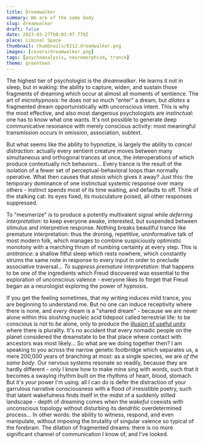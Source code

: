 ```yaml
---
title: Dreamwalker
summary: We are of the same body
slug: dreamwalker
draft: false
date: 2023-03-27T00:03:07.778Z
place: Liminal Space
thumbnail: thumbnails/0212.dreamwalker.png
images: [covers/dreamwalker.png]
tags: [psychoanalysis, neuromorphism, trance]
theme: greenteen
---
```


The highest tier of psychologist is the *dreamwalker*. He learns it not in sleep, but in waking: the ability to capture, widen, and sustain those fragments of dreaming which occur at almost all moments of sentience. The art of *microhypnosis*: he does not so much "enter" a dream, but *dilates* a fragmented dream opportunistically with unconscious intent. This is why the most effective, and also most dangerous psychologists are *instinctual*: one has to know what one wants. It's not possible to generate deep communicative resonance with merely conscious activity: most meaningful transmission occurs in omission, association, subtext.

But what seems like the ability to hypnotize, is largely the ability to *cancel distraction*: actually every sentient creature moves between many simultaneous and orthogonal trances at once, the interoperations of which produce contextually rich behaviors... Every trance is the result of the isolation of a fewer set of perceptual-behavioral loops than normally operative. What then causes that *stasis* which gives it away? Just this: the temporary dominance of one instinctual systemic response over many others - instinct spends most of its time waiting, and defaults to off. Think of the stalking cat: its eyes fixed, its musculature poised, all other responses suppressed.

To "mesmerize" is to produce a potently multivalent signal while *deferring interpretation*: to keep everyone awake, interested, but suspended between stimulus and interpretive response. Nothing breaks beautiful trance like premature interpretation: thus the droning, repetitive, uninformative talk of most modern folk, which manages to combine suspiciously optimistic monotony with a marching thrum of numbing certainty at every step. This is *antitrance*: a shallow fitful sleep which rests nowhere, which constantly strums the same note in response to every input in order to preclude associative traversal... *To suppress premature interpretation*: that happens to be one of the ingredients which Freud discovered was essential to the exploration of unconscious valence - everyone likes to forget that Freud began as a neurologist exploring the power of hypnosis.

If you get the feeling sometimes, that my writing induces mild trance, you are beginning to understand me. But no one can induce receptivity where there is none, and *every* dream is a "shared dream" - because we are never alone within this sloshing nucleic acid tidepool called terrestrial life: to be conscious is not to *be* alone, only to produce the [illusion of useful unity][surjection] where there is plurality. It's no accident that every nomadic people on the planet considered the dreamstate to be that place where contact with ancestors was most likely... So what are we doing together then? I am speaking to you across the narrow genetic footbridge which separates us, a mere 200,000 years of branching at most: as a single species, we are *of the same body*. Our nervous systems resonate so readily, because they are hardly different - only I know how to make mine sing with words, such that it becomes a swaying rhythm built on the rhythms of heart, blood, stomach. But it's *your* power I'm using: all I can do is defer the distraction of your garrulous narrative consciousness with a flood of irresistible poetry, such that latent wakefulness finds itself in the midst of a suddenly stilled landscape - depth of dreaming comes when the *wakeful* coexists with unconscious topology without disturbing its dendritic overdetermined process... In other words: the ability to witness, respond, and even manipulate, without imposing the brutality of singular valence so typical of the forebrain. The dilation of fragmented dreams: there is no more significant channel of communication I know of, and I've looked.

[surjection]: /posts/surjection

